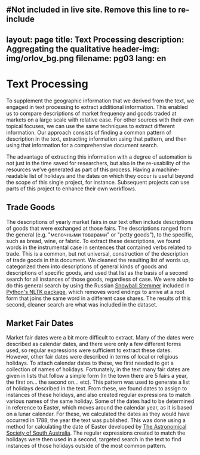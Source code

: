 #Not included in live site. Remove this line to re-include
---
layout: page
title: Text Processing
description: Aggregating the qualitative
header-img: img/orlov_bg.png
filename: pg03
lang: en
---

Text Processing
===============
To supplement the geographic information that we derived from the text, we engaged in text processing to extract additional information. This enabled us to compare descriptions of market frequency and goods traded at markets on a large scale with relative ease. For other sources with their own topical focuses, we can use the same techniques to extract different information. Our approach consists of finding a common pattern of description in the text, extracting information using that pattern, and then using that information for a comprehensive document search.  

The advantage of extracting this information with a degree of automation is not just in the time saved for researchers, but also in the re-usability of the resources we’ve generated as part of this process. Having a machine-readable list of holidays and the dates on which they occur is useful beyond the scope of this single project, for instance. Subsequent projects can use parts of this project to enhance their own workflows.

Trade Goods
-----------
The descriptions of yearly market fairs in our text often include descriptions of goods that were exchanged at those fairs. The descriptions ranged from the general (e.g. "мелочными товарами" or "petty goods"), to the specific, such as bread, wine, or fabric. To extract these descriptions, we found words in the instrumental case in sentences that contained verbs related to trade. This is a common, but not universal, construction of the description of trade goods in this document. We cleaned the resulting list of words up, categorized them into descriptions of general kinds of goods and descriptions of specific goods, and used that list as the basis of a second search for all instances of those goods, regardless of case. We were able to do this general search by using the Russian [Snowball Stemmer](http://snowball.tartarus.org/) included in [Python's NLTK package](http://www.nltk.org/), which removes word endings to arrive at a root form that joins the same word in a different case shares. The results of this second, cleaner search are what was included in the dataset.

Market Fair Dates
-----------------
Market fair dates were a bit more difficult to extract. Many of the dates were described as calendar dates, and there were only a few different forms used, so regular expressions were sufficient to extract these dates. However, other fair dates were described in terms of local or religious holidays. To attach calendar dates to these, we first needed to get a collection of names of holidays. Fortunately, in the text many fair dates are given in lists that follow a simple form (In the town there are 5 fairs a year, the first on... the second on... etc). This pattern was used to generate a list of holidays described in the text. From these, we found dates to assign to instances of these holidays, and also created regular expressions to match various names of the same holiday. Some of the dates had to be determined in reference to Easter, which moves around the calendar year, as it is based on a lunar calendar. For these, we calculated the dates as they would have occurred in 1788, the year the text was published. This was done using a method for calculating the date of Easter developed by [The Astronomical Society of South Australia](https://www.assa.org.au/edm). The regular expressions created to match the holidays were then used in a second, targeted search in the text to find instances of those holidays outside of the most common pattern.


